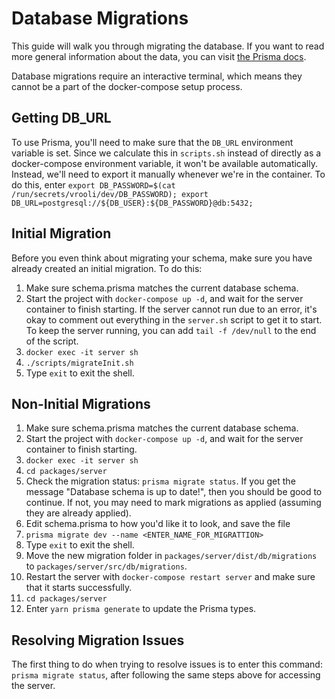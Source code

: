 # Database Migrations
This guide will walk you through migrating the database. If you want to read more general information about the data, you can visit [the Prisma docs](https://www.prisma.io/docs/concepts/components/prisma-migrate).

Database migrations require an interactive terminal, which means they cannot be a part of the docker-compose setup process. 

## Getting DB_URL
To use Prisma, you'll need to make sure that the `DB_URL` environment variable is set. Since we calculate this in `scripts.sh` instead of directly as a docker-compose environment variable, it won't be available automatically. Instead, we'll need to export it manually whenever we're in the container. To do this, enter `export DB_PASSWORD=$(cat /run/secrets/vrooli/dev/DB_PASSWORD); export DB_URL=postgresql://${DB_USER}:${DB_PASSWORD}@db:5432;`

## Initial Migration
Before you even think about migrating your schema, make sure you have already created an initial migration. To do this:  
1. Make sure schema.prisma matches the current database schema.  
2. Start the project with `docker-compose up -d`, and wait for the server container to finish starting. If the server cannot run due to an error, it's okay to comment out everything in the `server.sh` script to get it to start. To keep the server running, you can add `tail -f /dev/null` to the end of the script.  
3. `docker exec -it server sh`   
4. `./scripts/migrateInit.sh`  
5. Type `exit` to exit the shell.  


## Non-Initial Migrations
1. Make sure schema.prisma matches the current database schema.  
2. Start the project with `docker-compose up -d`, and wait for the server container to finish starting.  
3. `docker exec -it server sh`   
4. `cd packages/server`  
5. Check the migration status: `prisma migrate status`. If you get the message "Database schema is up to date!", then you should be good to continue. If not, you may need to mark migrations as applied (assuming they are already applied).
6. Edit schema.prisma to how you'd like it to look, and save the file  
7. `prisma migrate dev --name <ENTER_NAME_FOR_MIGRATTION>`  
8. Type `exit` to exit the shell.  
9. Move the new migration folder in `packages/server/dist/db/migrations` to `packages/server/src/db/migrations`.
10. Restart the server with `docker-compose restart server` and make sure that it starts successfully.
11. `cd packages/server`
12. Enter `yarn prisma generate` to update the Prisma types.


## Resolving Migration Issues
The first thing to do when trying to resolve issues is to enter this command: `prisma migrate status`, after following the same steps above for accessing the server.